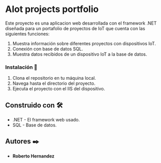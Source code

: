 # AIot projects portfolio

Este proyecto es una aplicacion web desarrollada con el framework .NET diseñada para un portafolio de proyectos de IoT que cuenta con las siguientes funciones:
1. Muestra información sobre diferentes proyectos con dispositivos IoT.
2. Conexión con base de datos SQL.
3. Muestra datos recibidos de un dispositivo IoT a la base de datos.

### Instalación 🔧

1. Clona el repositorio en tu máquina local.
2. Navega hasta el directorio del proyecto.
3. Ejecuta el proyecto con el IIS del dispositivo.


## Construido con 🛠️

* .NET - El framework web usado.
* SQL - Base de datos.


## Autores ✒️

* **Roberto Hernandez** 
